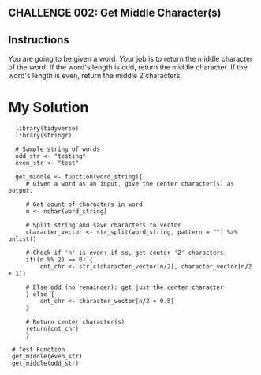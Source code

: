 ## CHALLENGE 002: Get Middle Character(s)

## Instructions

You are going to be given a word. Your job is to return the middle character of the word. If the word's length is odd, return the middle character. If the word's length is even, return the middle 2 characters.


# My Solution

      library(tidyverse)
      library(stringr)

      # Sample string of words
      odd_str <- "testing"
      even_str <- "test"

      get_middle <- function(word_string){
         # Given a word as an input, give the center character(s) as output.

         # Get count of characters in word
         n <- nchar(word_string) 

         # Split string and save characters to vector
         character_vector <- str_split(word_string, pattern = "") %>% unlist()

         # Check if 'n' is even: if so, get center '2' characters 
         if((n %% 2) == 0) {
             cnt_chr <- str_c(character_vector[n/2], character_vector[n/2 + 1])

         # Else odd (no remainder): get just the center character
         } else {
             cnt_chr <- character_vector[n/2 + 0.5]
         }

         # Return center character(s)
         return(cnt_chr)
         }

     # Test Function
     get_middle(even_str)
     get_middle(odd_str)
